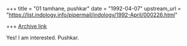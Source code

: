 +++
title = "01 tamhane, pushkar"
date = "1992-04-07"
upstream_url = "https://list.indology.info/pipermail/indology/1992-April/000226.html"

+++
[Archive link](https://list.indology.info/pipermail/indology/1992-April/000226.html)



Yes! I am interested.
Pushkar.





